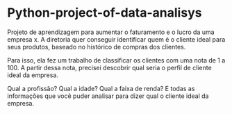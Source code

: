 # Python-project-of-data-analisys

Projeto de aprendizagem para aumentar o faturamento e o lucro da uma empresa x.
A diretoria quer conseguir identificar quem é o cliente ideal para seus produtos, baseado no histórico de compras dos clientes.

Para isso, ela fez um trabalho de classificar os clientes com uma nota de 1 a 100. A partir dessa nota, precisei descobrir qual seria o perfil de cliente ideal da empresa.

Qual a profissão? Qual a idade? Qual a faixa de renda? E todas as informações que você puder analisar para dizer qual o cliente ideal da empresa.
